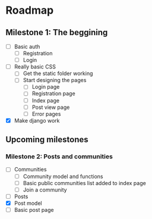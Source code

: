 # Roadmap
## Milestone 1: The beggining
- [ ] Basic auth
  - [ ] Registration
  - [ ] Login
- [ ] Really basic CSS
  - [ ] Get the static folder working
  - [ ] Start designing the pages
    - [ ] Login page
    - [ ] Registration page
    - [ ] Index page
    - [ ] Post view page
    - [ ] Error pages
- [x] Make django work
## Upcoming milestones
### Milestone 2: Posts and communities
- [ ] Communities
  - [ ] Community model and functions
  - [ ] Basic public communities list added to index page
  - [ ] Join a community
 - [ ] Posts
  - [x] Post model
  - [ ] Basic post page
